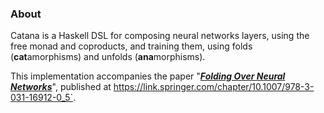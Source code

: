 ### About
Catana is a Haskell DSL for composing neural networks layers, using the free monad and coproducts, and training them, using folds (**cat**amorphisms) and unfolds (**ana**morphisms).

This implementation accompanies the paper "[_**Folding Over Neural Networks**_](https://github.com/min-nguyen/folding-neural-nets/blob/main/paper.pdf)", published at https://link.springer.com/chapter/10.1007/978-3-031-16912-0_5`.
